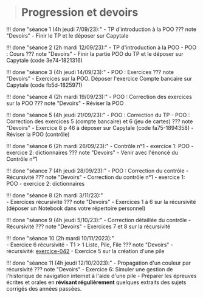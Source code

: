 ># Progression et devoirs

!!! done "séance 1 (4h jeudi 7/09/23):"
    - TP d'introduction à la POO
    ??? note "Devoirs"
        - Finir le TP et le déposer sur Capytale


!!! done "séance 2 (2h mardi 12/09/23):"
    - TP d'introduction à la POO 
    - POO : Cours
    ??? note "Devoirs"
        - Finir la partie POO du  TP et le déposer sur Capytale (code 3e74-1821316)


!!! done "séance 3 (4h jeudi 14/09/23):"
    - POO : Exercices
    ??? note "Devoirs"
        - Exercices sur la POO. Déposer l'exercice Compte bancaire sur Capytale (code fb5d-1825971)

!!! done "séance 4 (2h mardi 19/09/23):"
    - POO : Correction des exercices sur la POO
    ??? note "Devoirs"
        - Réviser la POO

!!! done "séance 5 (4h jeudi 21/09/23):"
    - POO : Correction du TP
    - POO : Correction des exercices 5 (compte bancaire) et 6 (jeu de cartes)
    ??? note "Devoirs"
        - Exercice 8 p 46 à déposer sur Capytale (code fa75-1894358)
        - Réviser la POO (contrôle)

!!! done "séance 6 (2h mardi 26/09/23):"
    - Contrôle n°1 
        - exercice 1: POO
        - exercice 2: dictionnaires 
    ??? note "Devoirs"
        - Venir avec l'énoncé du Contrôle n°1

!!! done "séance 7 (4h jeudi 28/09/23):"
    - POO : Correction du contrôle 
    - Récursivité
    ??? note "Devoirs"
        - Correction du contrôle n°1 
            - exercice 1: POO
            - exercice 2: dictionnaires 

!!! done "séance 8 (2h mardi 3/11/23):"  
    - Exercices récursivité
    ??? note "Devoirs"
        - Exercices 1 à 6 sur la récursivité (déposer un Notebook dans votre répertoire personnel)

!!! done "séance 9 (4h jeudi 5/10/23):"
    - Correction détaillée du contrôle 
    - Récursivité
    ??? note "Devoirs"
        - Exercices 7 et 8 sur la récursivité

!!! done "séance 10 (2h mardi 10/11/2023):"  
    - Exercice 6 récursivité
    - T1 > 1 Liste, Pile, File
    ??? note "Devoirs"
        - récursivité: [exercice-042](https://raoulhatterer.github.io/tnsi/T6_6_Epreuve_pratique/BNS_2022/#exercice-042)
        - Exercice 5 sur la création d'une pile

!!! done "séance 11 (4h jeudi 12/10/2023):"
    - Propagation d'un couleur par récursivité
    ??? note "Devoirs"
        - Exercice 6: Simuler une gestion de l'historique de navigation internet à l'aide d'une pile
        - Préparer les épreuves écrites et orales en **révisant régulièrement** quelques extraits des sujets corrigés des années passées.
